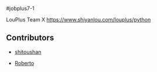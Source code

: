 #jobplus7-1

LouPlus Team X https://www.shiyanlou.com/louplus/python

## Contributors

* [shitoushan](https://github.com/naxiehuaer2008)

* [Roberto](https://github.com/roberto2001)
